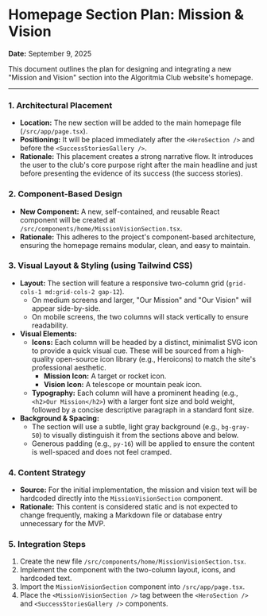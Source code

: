 # Homepage Section Plan: Mission & Vision

**Date:** September 9, 2025

This document outlines the plan for designing and integrating a new "Mission and Vision" section into the Algoritmia Club website's homepage.

---

### 1. Architectural Placement

*   **Location:** The new section will be added to the main homepage file (`/src/app/page.tsx`).
*   **Positioning:** It will be placed immediately after the `<HeroSection />` and before the `<SuccessStoriesGallery />`.
*   **Rationale:** This placement creates a strong narrative flow. It introduces the user to the club's core purpose right after the main headline and just before presenting the evidence of its success (the success stories).

### 2. Component-Based Design

*   **New Component:** A new, self-contained, and reusable React component will be created at `/src/components/home/MissionVisionSection.tsx`.
*   **Rationale:** This adheres to the project's component-based architecture, ensuring the homepage remains modular, clean, and easy to maintain.

### 3. Visual Layout & Styling (using Tailwind CSS)

*   **Layout:** The section will feature a responsive two-column grid (`grid-cols-1 md:grid-cols-2 gap-12`).
    *   On medium screens and larger, "Our Mission" and "Our Vision" will appear side-by-side.
    *   On mobile screens, the two columns will stack vertically to ensure readability.
*   **Visual Elements:**
    *   **Icons:** Each column will be headed by a distinct, minimalist SVG icon to provide a quick visual cue. These will be sourced from a high-quality open-source icon library (e.g., Heroicons) to match the site's professional aesthetic.
        *   **Mission Icon:** A target or rocket icon.
        *   **Vision Icon:** A telescope or mountain peak icon.
    *   **Typography:** Each column will have a prominent heading (e.g., `<h2>Our Mission</h2>`) with a larger font size and bold weight, followed by a concise descriptive paragraph in a standard font size.
*   **Background & Spacing:**
    *   The section will use a subtle, light gray background (e.g., `bg-gray-50`) to visually distinguish it from the sections above and below.
    *   Generous padding (e.g., `py-16`) will be applied to ensure the content is well-spaced and does not feel cramped.

### 4. Content Strategy

*   **Source:** For the initial implementation, the mission and vision text will be hardcoded directly into the `MissionVisionSection` component.
*   **Rationale:** This content is considered static and is not expected to change frequently, making a Markdown file or database entry unnecessary for the MVP.

### 5. Integration Steps

1.  Create the new file `/src/components/home/MissionVisionSection.tsx`.
2.  Implement the component with the two-column layout, icons, and hardcoded text.
3.  Import the `MissionVisionSection` component into `/src/app/page.tsx`.
4.  Place the `<MissionVisionSection />` tag between the `<HeroSection />` and `<SuccessStoriesGallery />` components.
